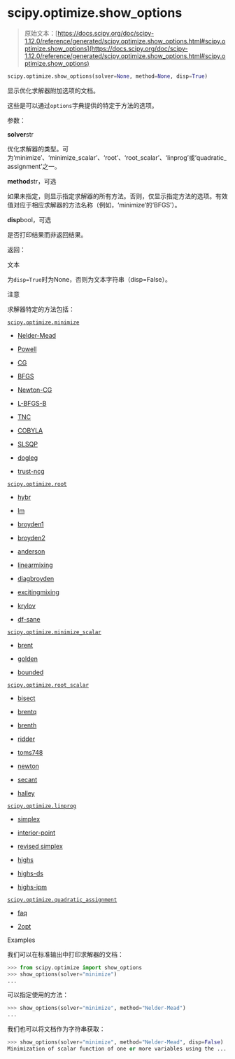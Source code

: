 # scipy.optimize.show_options

> 原始文本：[https://docs.scipy.org/doc/scipy-1.12.0/reference/generated/scipy.optimize.show_options.html#scipy.optimize.show_options](https://docs.scipy.org/doc/scipy-1.12.0/reference/generated/scipy.optimize.show_options.html#scipy.optimize.show_options)

```py
scipy.optimize.show_options(solver=None, method=None, disp=True)
```

显示优化求解器附加选项的文档。

这些是可以通过`options`字典提供的特定于方法的选项。

参数：

**solver**str

优化求解器的类型。可为‘minimize’、‘minimize_scalar’、‘root’、‘root_scalar’、‘linprog’或‘quadratic_assignment’之一。

**method**str，可选

如果未指定，则显示指定求解器的所有方法。否则，仅显示指定方法的选项。有效值对应于相应求解器的方法名称（例如，‘minimize’的‘BFGS’）。

**disp**bool，可选

是否打印结果而非返回结果。

返回：

文本

为`disp=True`时为None，否则为文本字符串（disp=False）。

注意

求解器特定的方法包括：

[`scipy.optimize.minimize`](scipy.optimize.minimize.html#scipy.optimize.minimize "scipy.optimize.minimize")

+   [Nelder-Mead](../optimize.minimize-neldermead.html#optimize-minimize-neldermead)

+   [Powell](../optimize.minimize-powell.html#optimize-minimize-powell)

+   [CG](../optimize.minimize-cg.html#optimize-minimize-cg)

+   [BFGS](../optimize.minimize-bfgs.html#optimize-minimize-bfgs)

+   [Newton-CG](../optimize.minimize-newtoncg.html#optimize-minimize-newtoncg)

+   [L-BFGS-B](../optimize.minimize-lbfgsb.html#optimize-minimize-lbfgsb)

+   [TNC](../optimize.minimize-tnc.html#optimize-minimize-tnc)

+   [COBYLA](../optimize.minimize-cobyla.html#optimize-minimize-cobyla)

+   [SLSQP](../optimize.minimize-slsqp.html#optimize-minimize-slsqp)

+   [dogleg](../optimize.minimize-dogleg.html#optimize-minimize-dogleg)

+   [trust-ncg](../optimize.minimize-trustncg.html#optimize-minimize-trustncg)

[`scipy.optimize.root`](scipy.optimize.root.html#scipy.optimize.root "scipy.optimize.root")

+   [hybr](../optimize.root-hybr.html#optimize-root-hybr)

+   [lm](../optimize.root-lm.html#optimize-root-lm)

+   [broyden1](../optimize.root-broyden1.html#optimize-root-broyden1)

+   [broyden2](../optimize.root-broyden2.html#optimize-root-broyden2)

+   [anderson](../optimize.root-anderson.html#optimize-root-anderson)

+   [linearmixing](../optimize.root-linearmixing.html#optimize-root-linearmixing)

+   [diagbroyden](../optimize.root-diagbroyden.html#optimize-root-diagbroyden)

+   [excitingmixing](../optimize.root-excitingmixing.html#optimize-root-excitingmixing)

+   [krylov](../optimize.root-krylov.html#optimize-root-krylov)

+   [df-sane](../optimize.root-dfsane.html#optimize-root-dfsane)

[`scipy.optimize.minimize_scalar`](scipy.optimize.minimize_scalar.html#scipy.optimize.minimize_scalar "scipy.optimize.minimize_scalar")

+   [brent](../optimize.minimize_scalar-brent.html#optimize-minimize-scalar-brent)

+   [golden](../optimize.minimize_scalar-golden.html#optimize-minimize-scalar-golden)

+   [bounded](../optimize.minimize_scalar-bounded.html#optimize-minimize-scalar-bounded)

[`scipy.optimize.root_scalar`](scipy.optimize.root_scalar.html#scipy.optimize.root_scalar "scipy.optimize.root_scalar")

+   [bisect](../optimize.root_scalar-bisect.html#optimize-root-scalar-bisect)

+   [brentq](../optimize.root_scalar-brentq.html#optimize-root-scalar-brentq)

+   [brenth](../optimize.root_scalar-brenth.html#optimize-root-scalar-brenth)

+   [ridder](../optimize.root_scalar-ridder.html#optimize-root-scalar-ridder)

+   [toms748](../optimize.root_scalar-toms748.html#optimize-root-scalar-toms748)

+   [newton](../optimize.root_scalar-newton.html#optimize-root-scalar-newton)

+   [secant](../optimize.root_scalar-secant.html#optimize-root-scalar-secant)

+   [halley](../optimize.root_scalar-halley.html#optimize-root-scalar-halley)

[`scipy.optimize.linprog`](scipy.optimize.linprog.html#scipy.optimize.linprog "scipy.optimize.linprog")

+   [simplex](../optimize.linprog-simplex.html#optimize-linprog-simplex)

+   [interior-point](../optimize.linprog-interior-point.html#optimize-linprog-interior-point)

+   [revised simplex](../optimize.linprog-revised_simplex.html#optimize-linprog-revised-simplex)

+   [highs](../optimize.linprog-highs.html#optimize-linprog-highs)

+   [highs-ds](../optimize.linprog-highs-ds.html#optimize-linprog-highs-ds)

+   [highs-ipm](../optimize.linprog-highs-ipm.html#optimize-linprog-highs-ipm)

[`scipy.optimize.quadratic_assignment`](scipy.optimize.quadratic_assignment.html#scipy.optimize.quadratic_assignment "scipy.optimize.quadratic_assignment")

+   [faq](../optimize.qap-faq.html#optimize-qap-faq)

+   [2opt](../optimize.qap-2opt.html#optimize-qap-2opt)

Examples

我们可以在标准输出中打印求解器的文档：

```py
>>> from scipy.optimize import show_options
>>> show_options(solver="minimize")
... 
```

可以指定使用的方法：

```py
>>> show_options(solver="minimize", method="Nelder-Mead")
... 
```

我们也可以将文档作为字符串获取：

```py
>>> show_options(solver="minimize", method="Nelder-Mead", disp=False)
Minimization of scalar function of one or more variables using the ... 
```
